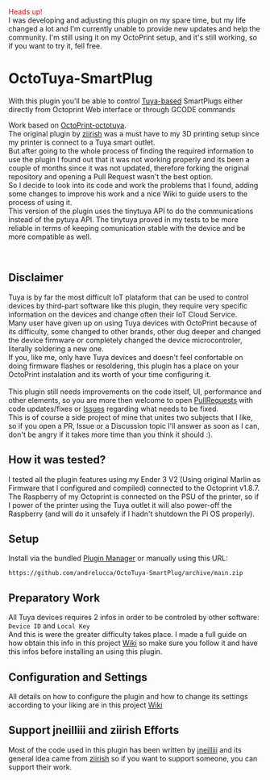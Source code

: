 <span style="color:red">Heads up!</span><br>
I was developing and adjusting this plugin on my spare time, but my life changed a lot and I'm currently unable to provide new updates and help the community. 
I'm still using it on my OctoPrint setup, and it's still working, so if you want to try it, fell free.

# OctoTuya-SmartPlug
With this plugin you'll be able to control [Tuya-based](https://en.tuya.com/) SmartPlugs either directly from Octoprint Web interface or through GCODE commands<br>

Work based on [OctoPrint-octotuya](https://github.com/ziirish/OctoPrint-octotuya). <br>
The original plugin by [ziirish](https://github.com/ziirish) was a must have to my 3D printing setup since my printer is connect to a Tuya smart outlet.<br>
But after going to the whole process of finding the required information to use the plugin I found out that it was not working properly and its been a couple of months since it was not updated, therefore forking the original repository and opening a Pull Request wasn't the best option.<br>
So I decide to look into its code and work the problems that I found, adding some changes to improve his work and a nice Wiki to guide users to the process of using it.<br>
This version of the plugin uses the tinytuya API to do the communications instead of the pytuya API. The tinytuya proved in my tests to be more reliable in terms of keeping comunication stable with the device and be more compatible as well.

<br>

## Disclaimer

Tuya is by far the most difficult IoT plataform that can be used to control devices by third-part software like this plugin, they require very specific information on the devices and change often their IoT Cloud Service.<br>
Many user have given up on using Tuya devices with OctoPrint because of its difficulty, some changed to other brands, other dug deeper and changed the device firmware or completely changed the device microcontroler, literally soldering a new one.<br>
If you, like me, only have Tuya devices and doesn't feel confortable on doing firmware flashes or resoldering, this plugin has a place on your OctoPrint instalation and its worth of your time configuring it. <br><br>
This plugin still needs improvements on the code itself, UI, performance and other elements, so you are more then welcome to open [PullRequests](https://github.com/andrelucca/OctoTuya-SmartPlug/pulls) with code updates/fixes or [Issues](https://github.com/andrelucca/OctoTuya-SmartPlug/issues) regarding what needs to be fixed. <br>
This is of course a side project of mine that unites two subjects that I like, so if you open a PR, Issue or a Discussion topic I'll answer as soon as I can, don't be angry if it takes more time than you think it should :). 

## How it was tested?

I tested all the plugin features using my Ender 3 V2 (Using original Marlin as Firmware that I configured and compiled) connected to the Octoprint v1.8.7. The Raspberry of my Octoprint is connected on the PSU of the printer, so if I power of the printer using the Tuya outlet it will also power-off the Raspberry (and will do it unsafely if I hadn't shutdown the Pi OS properly).

## Setup

Install via the bundled [Plugin Manager](https://github.com/foosel/OctoPrint/wiki/Plugin:-Plugin-Manager)
or manually using this URL:

    https://github.com/andrelucca/OctoTuya-SmartPlug/archive/main.zip

## Preparatory Work

All Tuya devices requires 2 infos in order to be controled by other software: `Device ID` and `Local Key`<br>
And this is were the greater difficulty takes place. I made a full guide on how obtain this info in this project [Wiki](https://github.com/andrelucca/OctoTuya-SmartPlug/wiki) so make sure you follow it and have this infos before installing an using this plugin.

## Configuration and Settings

All details on how to configure the plugin and how to change its settings according to your liking are in this project [Wiki](https://github.com/andrelucca/OctoTuya-SmartPlug/wiki)

## Support jneilliii and ziirish Efforts
Most of the code used in this plugin has been written by
[jneilliii](https://github.com/jneilliii) and its general idea came from [ziirish](https://github.com/ziirish) so if you want to support someone,
you can support their work.
